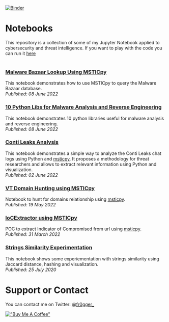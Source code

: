 [![Binder](https://mybinder.org/badge_logo.svg)](https://mybinder.org/v2/gh/fr0gger/jupyter-collection.git/HEAD)

# Notebooks
This repository is a collection of some of my Jupyter Notebook applied to cybersecurity and threat intelligence. If you want to play with the code you can run it [here](https://mybinder.org/v2/gh/fr0gger/jupyter-collection.git/HEAD)
<br /><br />


### [Malware Bazaar Lookup Using MSTICpy](https://fr0gger.github.io/jupyter-collection/mblookup/MBlookup.html)
This notebook demonstrates how to use MSTICpy to query the Malware Bazaar database. 
<br /> *Published: 08 June 2022* <br />

### [10 Python Libs for Malware Analysis and Reverse Engineering](https://fr0gger.github.io/jupyter-collection/10_pythonlib_for_RE/10_Python_Lib_for_Re_.html)
This notebook demonstrates 10 python libraries useful for malware analysis and reverse engineering. 
<br /> *Published: 08 June 2022* <br />

### [Conti Leaks Analysis](https://fr0gger.github.io/jupyter-collection/Conti_Leaks_Analysis/Conti_Leaks_Notebook_TR.html)
This notebook demonstrates a simple way to analyze the Conti Leaks chat logs using Python and [msticpy](https://msticpy.readthedocs.io/en/latest/). It proposes a methodology for threat researchers and allows to extract relevant information using Python and visualization.
<br /> *Published: 02 June 2022* <br />

### [VT Domain Hunting using MSTICpy](https://fr0gger.github.io/jupyter-collection/vt_domain_hunting/VT_Domain_hunting.html)
Notebook to hunt for domains relationship using [msticpy](https://msticpy.readthedocs.io/en/latest/).
<br /> *Published: 19 May 2022* <br />

### [IoCExtractor using MSTICpy](https://fr0gger.github.io/jupyter-collection/iocextractor/IOCExtractor_.html)
POC to extract Indicator of Compromised from url using [msticpy](https://msticpy.readthedocs.io/en/latest/).
<br /> *Published: 31 March 2022* <br />

### [Strings Similarity Experimentation](https://fr0gger.github.io/jupyter-collection/strings_similarity/Strings_Extraction.html)
This notebook shows some experiementation with strings similarity using Jaccard distance, hashing and visualization. 
<br /> *Published: 25 July 2020*


# Support or Contact

You can contact me on Twitter: [@fr0gger_](https://twitter.com/fr0gger_)

[!["Buy Me A Coffee"](https://www.buymeacoffee.com/assets/img/custom_images/orange_img.png)](https://www.buymeacoffee.com/SecurityBreak)
